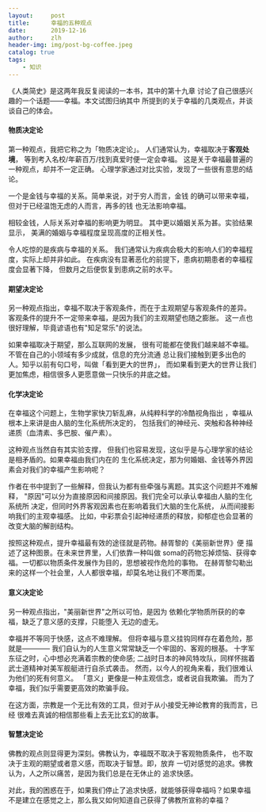 ```yaml
---
layout:     post
title:      幸福的五种观点
date:       2019-12-16
author:     zlh
header-img: img/post-bg-coffee.jpeg
catalog: true
tags:
    - 知识
---
```


《人类简史》是这两年我反复阅读的一本书，其中的第十九章
讨论了自己很感兴趣的一个话题——幸福。本文试图归纳其中
所提到的关于幸福的几类观点，并谈谈自己的体会。

#### 物质决定论
第一种观点，我把它称之为「物质决定论」。
人们通常认为，幸福取决于**客观处境**，
等到考入名校/年薪百万/找到真爱时便一定会幸福。
这是关于幸福最普遍的一种观点，却并不一定正确。
心理学家通过对比实验，发现了一些很有意思的结论。

一个是金钱与幸福的关系。简单来说，对于穷人而言，金钱
的确可以带来幸福，但对于已经温饱无虑的人而言，再多的钱
也无法影响幸福。

相较金钱，人际关系对幸福的影响更为明显。
其中更以婚姻关系为甚。实验结果显示，
美满的婚姻与幸福程度呈现高度的正相关性。

令人吃惊的是疾病与幸福的关系。
我们通常认为疾病会极大的影响人们的幸福程度，实际上却并非如此。
在疾病没有显著恶化的前提下，患病初期患者的幸福程度会显著下降，
但数月之后便恢复到患病之前的水平。


#### 期望决定论
另一种观点指出，幸福不取决于客观条件，而在于主观期望与客观条件的差异。
客观条件的提升不一定带来幸福，是因为我们的主观期望也随之膨胀。
这一点也很好理解，毕竟谚语也有"知足常乐"的说法。

如果幸福取决于期望，那么互联网的发展，
很有可能都在使我们越来越不幸福。不管在自己的小领域有多少成就，信息的充分流通
总让我们接触到更多出色的人。知乎以前有句口号，叫做「看到更大的世界」，
而如果看到更大的世界让我们更加焦虑，相信很多人更愿意做一只快乐的井底之蛙。



#### 化学决定论
在幸福这个问题上，生物学家快刀斩乱麻，从纯粹科学的冷酷视角指出
，幸福从根本上来讲是由人脑的生化系统所决定的，
包括我们的神经元、突触和各种神经递质（血清素、多巴胺、催产素）。

这种观点当然自有其实验支撑，
但我们也容易发现，这似乎是与心理学家的结论是相矛盾的。如果幸福由我们内在的
生化系统决定，那为何婚姻、金钱等外界因素会对我们的幸福产生影响呢？

作者在书中提到了一些解释，但我认为都有些牵强与离题。其实这个问题并不难解释，
"原因"可以分为直接原因和间接原因。我们完全可以承认幸福由人脑的生化系统所
决定，但同时外界客观因素也在影响着我们大脑的生化系统，
从而间接影响我们的主观幸福感。
比如，中彩票会引起神经递质的释放，抑郁症也会显著的改变大脑的解剖结构。

按照这种观点，提升幸福最有效的途径就是药物。赫胥黎的《美丽新世界》便
描述了这种图景。在未来世界里，人们依靠一种叫做
soma的药物忘掉烦恼、获得幸福。一切都以物质条件发展作为目的，思想被视作危险的事物。
在赫胥黎勾勒出来的这样一个社会里，人人都很幸福，却莫名地让我们不寒而栗。


#### 意义决定论
另一种观点指出，"美丽新世界"之所以可怕，是因为
依赖化学物质所获的的幸福，缺乏了意义感的支撑，只能堕入
无边的虚无。

幸福并不等同于快感，这点不难理解。
但将幸福与意义挂钩同样存在着危险，那就是————
我们自认为的人生意义常常缺乏一个牢固的、客观的根基。
十字军东征之时，心中想必充满着宗教的使命感;
二战时日本的神风特攻队，同样怀揣着武士道精神对美军舰艇进行自杀式袭击。
然而，以今人的视角来看，我们很难认为他们的死有何意义。
「意义」更像是一种主观信念，或者说自我欺骗。
而为了幸福，我们似乎需要更高效的欺骗手段。

在这方面，宗教是一个无比有效的工具，但对于从小接受无神论教育的我而言，已经
很难去真诚的相信那些看上去无比玄幻的故事。

#### 智慧决定论
佛教的观点则显得更为深刻。佛教认为，幸福既不取决于客观物质条件，
也不取决于主观的期望或者意义感，而取决于智慧。即，放弃
一切对感觉的追求。佛教认为，人之所以痛苦，是因为我们总是在无休止的
追求快感。

对此，我的困惑在于，如果我们停止了追求快感，就能够获得幸福吗？如果幸福
不是建立在感觉之上，那么我又如何知道自己获得了佛教所宣称的幸福？







